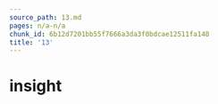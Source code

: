 ```yaml
---
source_path: 13.md
pages: n/a-n/a
chunk_id: 6b12d7201bb55f7666a3da3f0bdcae12511fa148
title: '13'
---
```

# insight
